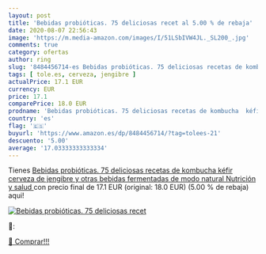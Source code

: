 ```yaml
---
layout: post
title: 'Bebidas probióticas. 75 deliciosas recet al 5.00 % de rebaja'
date: 2020-08-07 22:56:43
image: 'https://m.media-amazon.com/images/I/51LSbIVW4JL._SL200_.jpg'
comments: true
category: ofertas
author: ring
slug: '8484456714-es Bebidas probióticas. 75 deliciosas recetas de kombucha...'
tags: [ tole.es, cerveza, jengibre ]
actualPrice: 17.1 EUR
currency: EUR
price: 17.1
comparePrice: 18.0 EUR
prodname: 'Bebidas probióticas. 75 deliciosas recetas de kombucha  kéfir  cerveza de jengibre y otras bebidas fermentadas de modo natural  Nutrición y salud '
country: 'es'
flag: '🇪🇸'
buyurl: 'https://www.amazon.es/dp/8484456714/?tag=tolees-21'
descuento: '5.00'
average: '17.03333333333334'
---
```


Tienes [Bebidas probióticas. 75 deliciosas recetas de kombucha  kéfir  cerveza de jengibre y otras bebidas fermentadas de modo natural  Nutrición y salud ](https://www.amazon.es/dp/8484456714/?tag=tolees-21) con precio final de  17.1 EUR (original: 18.0 EUR) (5.00 %  de rebaja) aqui!

[![Bebidas probióticas. 75 deliciosas recet](https://m.media-amazon.com/images/I/51LSbIVW4JL._SL200_.jpg)](https://www.amazon.es/dp/8484456714/?tag=tolees-21)

🔎:


[🛒 Comprar!!!](https://www.amazon.es/dp/8484456714/?tag=tolees-21)
